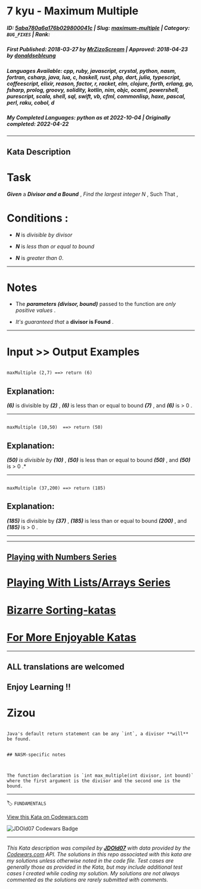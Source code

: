 # 7 kyu - Maximum Multiple

##### **ID**: [5aba780a6a176b029800041c](https://www.codewars.com/kata/5aba780a6a176b029800041c) | **Slug**: [maximum-multiple](https://www.codewars.com/kata/5aba780a6a176b029800041c) | **Category**: `BUG_FIXES` | **Rank**: <span style="color:white">7 kyu</span>

##### **First Published**: 2018-03-27 ***by*** [MrZizoScream](https://www.codewars.com/users/MrZizoScream) | **Approved**: 2018-04-23 ***by*** [donaldsebleung](https://www.codewars.com/users/donaldsebleung)

##### **Languages Available**: cpp, ruby, javascript, crystal, python, nasm, fortran, csharp, java, lua, c, haskell, rust, php, dart, julia, typescript, coffeescript, elixir, reason, factor, r, racket, elm, clojure, forth, erlang, go, fsharp, prolog, groovy, solidity, kotlin, nim, objc, ocaml, powershell, purescript, scala, shell, sql, swift, vb, cfml, commonlisp, haxe, pascal, perl, raku, cobol, d

##### **My Completed Languages**: python ***as at*** 2022-10-04 | **Originally completed**: 2022-04-22

---

## Kata Description


# Task



**_Given_** a **_Divisor and a Bound_** , *Find the largest integer N* , Such That , 



# Conditions :



* **_N_**  is *divisible by divisor*



* **_N_**  is *less than or equal to bound* 



* **_N_**  is *greater than 0*.

___



# Notes 



* The **_parameters (divisor, bound)_** passed to the function are *only positive values* .

* *It's guaranteed that* a **divisor is Found** .

___

# Input >> Output Examples 



```

maxMultiple (2,7) ==> return (6)

```

## Explanation: 



**_(6)_** is divisible by **_(2)_** , **_(6)_** is less than or equal to bound **_(7)_** , and **_(6)_** is > 0 .

___

```

maxMultiple (10,50)  ==> return (50)

```

## Explanation:



**_(50)_** *is divisible by* **_(10)_** , **_(50)_** is less than or equal to bound **_(50)_** , and **_(50)_** is > 0 .*

___

```

maxMultiple (37,200) ==> return (185)

```

## Explanation:



**_(185)_** is divisible by **_(37)_** , **_(185)_** is less than or equal to bound **_(200)_** , and **_(185)_** is > 0 .

___

___



## [Playing with Numbers Series](https://www.codewars.com/collections/playing-with-numbers)



# [Playing With Lists/Arrays Series](https://www.codewars.com/collections/playing-with-lists-slash-arrays)



# [Bizarre Sorting-katas](https://www.codewars.com/collections/bizarre-sorting-katas)



# [For More Enjoyable Katas](http://www.codewars.com/users/MrZizoScream/authored)

___



## ALL translations are welcomed



## Enjoy Learning !!

# Zizou



~~~if:java

Java's default return statement can be any `int`, a divisor **will** be found.

~~~



~~~if:nasm

## NASM-specific notes



The function declaration is `int max_multiple(int divisor, int bound)` where the first argument is the divisor and the second one is the bound.

~~~

---


🏷 `FUNDAMENTALS`


[View this Kata on Codewars.com](https://www.codewars.com/kata/5aba780a6a176b029800041c)

![](https://www.codewars.com/users/jdold07/badges/large "JDOld07 Codewars Badge")

---

###### *This Kata description was compiled by [**JDOld07**](https://tpstech.dev) with data provided by the [Codewars.com](https://www.codewars.com) API.  The solutions in this repo associated with this kata are my solutions unless otherwise noted in the code file.  Test cases are generally those as provided in the Kata, but may include additional test cases I created while coding my solution.  My solutions are not always commented as the solutions are rarely submitted with comments.*
